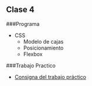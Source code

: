 Clase 4
-------------

###Programa

- CSS
	- Modelo de cajas
	- Posicionamiento
	- Flexbox

###Trabajo Practico
- [Consigna del trabajo práctico](https://github.com/CoderHouse/fundamentos/tree/master/04-CSS/TP)